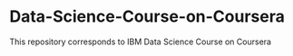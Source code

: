 # Data-Science-Course-on-Coursera

This repository corresponds to IBM Data Science Course on Coursera
